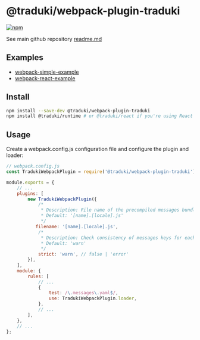 # @traduki/webpack-plugin-traduki

[![npm](https://img.shields.io/npm/v/@traduki/webpack-plugin-traduki.svg)](https://www.npmjs.com/package/@traduki/webpack-plugin-traduki)

See main github repository [readme.md](https://github.com/havelaer/traduki)

## Examples

- [webpack-simple-example](https://github.com/havelaer/traduki/tree/master/examples/webpack-simple-example)
- [webpack-react-example](https://github.com/havelaer/traduki/tree/master/examples/webpack-react-example)

## Install

```bash
npm install --save-dev @traduki/webpack-plugin-traduki
npm install @traduki/runtime # or @traduki/react if you're using React
```

## Usage

Create a webpack.config.js configuration file and configure the plugin and loader:

```js
// webpack.config.js
const TradukiWebpackPlugin = require('@traduki/webpack-plugin-traduki');

module.exports = {
    // ...
    plugins: [
        new TradukiWebpackPlugin({
            /*
             * Description: File name of the precompiled messages bundles
             * Default: '[name].[locale].js'
             */
           filename: '[name].[locale].js',
            /*
             * Description: Check consistency of messages keys for each locale
             * Default: 'warn'
             */
            strict: 'warn', // false | 'error'
        }),
    ],
    module: {
        rules: [
            // ...
            {
                test: /\.messages\.yaml$/,
                use: TradukiWebpackPlugin.loader,
            },
            // ...
        ],
    },
    // ...
};